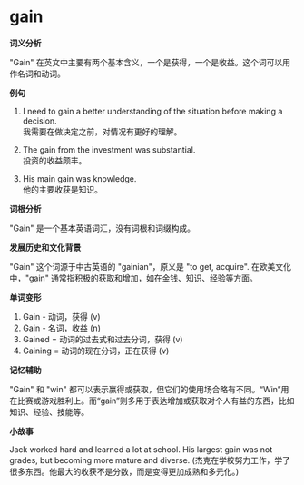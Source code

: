 # gain

**词义分析**

  

"Gain" 在英文中主要有两个基本含义，一个是获得，一个是收益。这个词可以用作名词和动词。

  

**例句**

  

1.  I need to gain a better understanding of the situation before making a decision.  
    我需要在做决定之前，对情况有更好的理解。
    
      
    
2.  The gain from the investment was substantial.  
    投资的收益颇丰。
    
      
    
3.  His main gain was knowledge.  
    他的主要收获是知识。
    
      
    

  

**词根分析**

  

"Gain" 是一个基本英语词汇，没有词根和词缀构成。

  

**发展历史和文化背景**

  

"Gain" 这个词源于中古英语的 "gainian"，原义是 "to get, acquire". 在欧美文化中，"gain" 通常指积极的获取和增加，如在金钱、知识、经验等方面。

  

**单词变形**

  

1.  Gain - 动词，获得 (v)
2.  Gain - 名词，收益 (n)
3.  Gained = 动词的过去式和过去分词，获得 (v)
4.  Gaining = 动词的现在分词，正在获得 (v)

  

**记忆辅助**

  

"Gain" 和 "win" 都可以表示赢得或获取，但它们的使用场合略有不同。“Win”用在比赛或游戏胜利上。而“gain”则多用于表达增加或获取对个人有益的东西，比如知识、经验、技能等。

  

**小故事**

  

Jack worked hard and learned a lot at school. His largest gain was not grades, but becoming more mature and diverse. (杰克在学校努力工作，学了很多东西。他最大的收获不是分数，而是变得更加成熟和多元化。)
